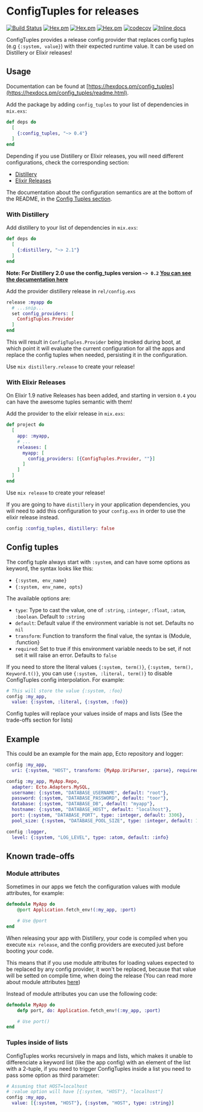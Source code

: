 # ConfigTuples for releases

[![Build Status](https://travis-ci.org/rockneurotiko/config_tuples.svg?branch=master)](https://travis-ci.org/rockneurotiko/config_tuples)
[![Hex.pm](https://img.shields.io/hexpm/v/config_tuples.svg)](http://hex.pm/packages/config_tuples)
[![Hex.pm](https://img.shields.io/hexpm/dt/config_tuples.svg)](https://hex.pm/packages/config_tuples)
[![Hex.pm](https://img.shields.io/hexpm/dw/config_tuples.svg)](https://hex.pm/packages/config_tuples)
[![codecov](https://codecov.io/gh/rockneurotiko/config_tuples/branch/master/graph/badge.svg)](https://codecov.io/gh/rockneurotiko/config_tuples)
[![Inline docs](http://inch-ci.org/github/rockneurotiko/config_tuples.svg)](http://inch-ci.org/github/rockneurotiko/config_tuples)


ConfigTuples provides a release config provider that replaces config tuples (e.g `{:system, value}`) with their expected runtime value. It can be used on Distillery or Elixir releases!

## Usage

Documentation can be found at [https://hexdocs.pm/config_tuples](https://hexdocs.pm/config_tuples/readme.html).

Add the package by adding `config_tuples` to your list of dependencies in `mix.exs`:

```elixir
def deps do
  [
    {:config_tuples, "~> 0.4"}
  ]
end
```

Depending if you use Distillery or Elixir releases, you will need different configurations, check the corresponding section:

- [Distillery](#with-distillery)
- [Elixir Releases](#with-elixir-releases)

The documentation about the configuration semantics are at the bottom of the README, in the [Config Tuples section](#config-tuples).

### With Distillery

Add distillery to your list of dependencies in `mix.exs`:

```elixir
def deps do
  [
    {:distillery, "~> 2.1"}
  ]
end
```

**Note: For Distillery 2.0 use the config_tuples version `~> 0.2` [You can see the documentation here](https://github.com/rockneurotiko/config_tuples/tree/v0.2.6)**

Add the provider distillery release in `rel/config.exs`

```elixir
release :myapp do
  # ...snip...
  set config_providers: [
    ConfigTuples.Provider
  ]
end
```

This will result in `ConfigTuples.Provider` being invoked during boot, at which point it
will evaluate the current configuration for all the apps and replace the config tuples when needed, persisting it in the configuration.

Use `mix distillery.release` to create your release!

### With Elixir Releases

On Elixir 1.9 native Releases has been added, and starting in version `0.4` you can have the awesome tuples semantic with them!

Add the provider to the elixir release in `mix.exs`:

``` elixir
def project do
  [
    app: :myapp,
    # ...
    releases: [
      myapp: [
        config_providers: [{ConfigTuples.Provider, ""}]
      ]
    ]
  ]
end
```

Use `mix release` to create your release!

If you are going to have `distillery` in your application dependencies, you will need to add this configuration to your `config.exs` in order to use the elixir release instead.

``` elixir
config :config_tuples, distillery: false
```

## Config tuples

The config tuple always start with `:system`, and can have some options as keyword, the syntax looks like this:

- `{:system, env_name}`
- `{:system, env_name, opts}`

The available options are:
- `type`: Type to cast the value, one of `:string`, `:integer`, `:float`, `:atom`, `:boolean`. Default to `:string`
- `default`: Default value if the environment variable is not set. Defaults no `nil`
- `transform`: Function to transform the final value, the syntax is {Module, :function}
- `required`: Set to true if this environment variable needs to be set, if not set it will raise an error. Defaults to `false`

If you need to store the literal values `{:system, term()}`, `{:system, term(), Keyword.t()}`,
you can use `{:system, :literal, term()}` to disable ConfigTuples config interpolation. For example:

``` elixir
# This will store the value {:system, :foo}
config :my_app,
  value: {:system, :literal, {:system, :foo}}
```

Config tuples will replace your values inside of maps and lists (See the trade-offs section for lists)

## Example

This could be an example for the main app, Ecto repository and logger:

``` elixir
config :my_app,
  uri: {:system, "HOST", transform: {MyApp.UriParser, :parse}, required: true}

config :my_app, MyApp.Repo,
  adapter: Ecto.Adapters.MySQL,
  username: {:system, "DATABASE_USERNAME", default: "root"},
  password: {:system, "DATABASE_PASSWORD", default: "toor"},
  database: {:system, "DATABASE_DB", default: "myapp"},
  hostname: {:system, "DATABASE_HOST", default: "localhost"},
  port: {:system, "DATABASE_PORT", type: :integer, default: 3306},
  pool_size: {:system, "DATABASE_POOL_SIZE", type: :integer, default: 10}

config :logger,
  level: {:system, "LOG_LEVEL", type: :atom, default: :info}
```

## Known trade-offs

### Module attributes

Sometimes in our apps we fetch the configuration values with module attributes, for example:

``` elixir
defmodule MyApp do
    @port Application.fetch_env!(:my_app, :port)

    # Use @port
end
```

When releasing your app with Distillery, your code is compiled when you execute `mix release`, and the config providers are executed just before booting your code.

This means that if you use module attributes for loading values expected to be replaced by any config provider, it won't be replaced, because that value will be setted on compile time, when doing the release (You can read more about module attributes [here](https://elixir-lang.org/getting-started/module-attributes.html))

Instead of module attributes you can use the following code:

``` elixir
defmodule MyApp do
    defp port, do: Application.fetch_env!(:my_app, :port)

    # Use port()
end
```

### Tuples inside of lists

ConfigTuples works recursively in maps and lists, which makes it unable to differenciate a keyword list (like the app config) with an element of the list with a 2-tuple, if you need to trigger ConfigTuples inside a list you need to pass some option as third parameter:

``` elixir
# Assuming that HOST=localhost
# :value option will have [{:system, "HOST"}, "localhost"]
config :my_app,
  value: [{:system, "HOST"}, {:system, "HOST", type: :string}]
```
